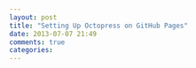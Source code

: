 ```yaml
---
layout: post
title: "Setting Up Octopress on GitHub Pages"
date: 2013-07-07 21:49
comments: true
categories: 
---
```

